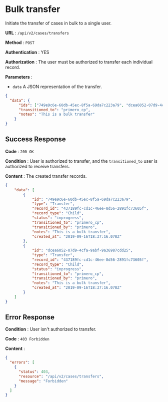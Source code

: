 <!-- Copyright (c) 2014 - 2023 UNICEF. All rights reserved. -->

# Bulk transfer

Initiate the transfer of cases in bulk to a single user.

**URL** : `/api/v2/cases/transfers`

**Method** : `POST`

**Authentication** : YES

**Authorization** : The user must be authorized to transfer each individual record.

**Parameters** : 

* `data` A JSON representation of the transfer.
```json
{
  "data": {
      "ids": ["749e9c6e-60db-45ec-8f5a-69da7c223a79", "dcea6052-07d9-4cfa-9abf-9a36987cdd25"],
      "transitioned_to": "primero_cp",
      "notes": "This is a bulk transfer"
    }
}
```

## Success Response

**Code** : `200 OK`

**Condition** : User is authorized to transfer, 
and the `transitioned_to` user is authorized to receive transfers. 

**Content** : The created transfer records.

```json
{
    "data": [
        {
            "id": "749e9c6e-60db-45ec-8f5a-69da7c223a79",
            "type": "Transfer",
            "record_id": "437189fc-cd1c-46ee-8d56-2891fc73605f",
            "record_type": "Child",
            "status": "inprogress",
            "transitioned_to": "primero_cp",
            "transitioned_by": "primero",
            "notes": "This is a bulk transfer",
            "created_at": "2019-09-16T18:37:16.078Z"
        },
        {
            "id": "dcea6052-07d9-4cfa-9abf-9a36987cdd25",
            "type": "Transfer",
            "record_id": "437189fc-cd1c-46ee-8d56-2891fc73605f",
            "record_type": "Child",
            "status": "inprogress",
            "transitioned_to": "primero_cp",
            "transitioned_by": "primero",
            "notes": "This is a bulk transfer",
            "created_at": "2019-09-16T18:37:16.078Z"
        }
    ]
}

```

## Error Response

**Condition** : User isn't authorized to transfer. 

**Code** : `403 Forbidden`

**Content** :

```json
{
  "errors": [
    {
      "status": 403,
      "resource": "/api/v2/cases/transfers",
      "message": "Forbidden"
    }
  ]
}
```
